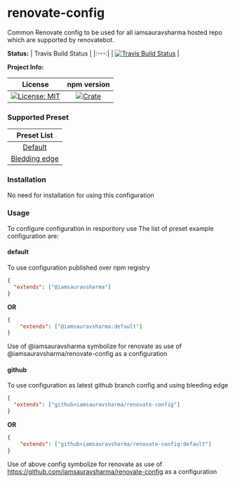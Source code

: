 # renovate-config
Common Renovate config to be used for all iamsauravsharma hosted repo which are supported by renovatebot.

**Status:**
| Travis Build Status |
|:---:|
| [![Travis Build Status][build_badge]][build_link] |

**Project Info:**

| License | npm version |
| :---: | :---: |
| [![License: MIT][license_badge]][license_link] | [![Crate][npm_badge]][npm_link] |


### Supported Preset
| Preset List |
|:---:|
| [Default](#default) |
| [Bledding edge](#github) |


### Installation
No need for installation for using this configuration

### Usage
To configure configuration in resporitory use
The list of preset example configuration are: 

#### default
To use configuration published over npm registry
```json
{
  "extends": ["@iamsauravsharma"]
}
```
__OR__
```json
{
    "extends": ["@iamsauravsharma:default"]
}
```
Use of @iamsauravsharma symbolize for renovate as use of @iamsauravsharma/renovate-config as a configuration


#### github
To use configuration as latest github branch config and using bleeding edge
```json
{
  "extends": ["github>iamsauravsharma/renovate-config"]
}
```
__OR__
```json
{
    "extends": ["github>iamsauravsharma/renovate-config:default"]
}
```
Use of above config symbolize for renovate as use of https://github.com/iamsauravsharma/renovate-config as a configuration

[build_badge]: https://img.shields.io/travis/com/iamsauravsharma/renovate-config.svg?logo=travis
[build_link]: https://travis-ci.com/iamsauravsharma/renovate-config

[license_badge]: https://img.shields.io/github/license/iamsauravsharma/renovate-config.svg
[license_link]: LICENSE

[npm_badge]: https://img.shields.io/npm/v/@iamsauravsharma/renovate-config.svg?logo=npm
[npm_link]: https://www.npmjs.com/package/@siamsauravsharma/renovate-config
